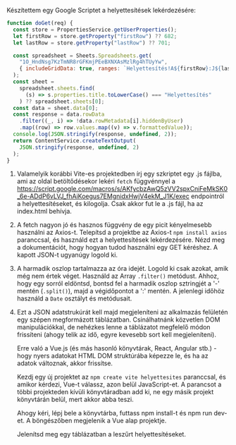 Készítettem egy Google Scriptet a helyettesítések lekérdezésére:

```javascript
function doGet(req) {
  const store = PropertiesService.getUserProperties();
  let firstRow = store.getProperty("firstRow") ?? 682;
  let lastRow = store.getProperty("lastRow") ?? 701;

  const spreadsheet = Sheets.Spreadsheets.get(
    "1O_HndNsg7KzTmNR8rGFKmjPEeBXNXAsMzlRg4hTUyYw",
    { includeGridData: true, ranges: `Helyettesítés!A${firstRow}:J${lastRow}` }
  );
  const sheet =
    spreadsheet.sheets.find(
      (s) => s.properties.title.toLowerCase() === "Helyettesítés"
    ) ?? spreadsheet.sheets[0];
  const data = sheet.data[0];
  const response = data.rowData
    .filter((_, i) => !data.rowMetadata[i].hiddenByUser)
    .map((row) => row.values.map((v) => v.formattedValue));
  console.log(JSON.stringify(response, undefined, 2));
  return ContentService.createTextOutput(
    JSON.stringify(response, undefined, 2)
  );
}
```

1. Valamelyik korábbi Vite-es projektedben írj egy szkriptet egy .js fájlba, ami az oldal betöltődésekor lekéri `fetch` függvénnyel a https://script.google.com/macros/s/AKfycbzAwQ5zVV2spxCniFeMkSK0_6e-ADdP6vLVJ_fhAiKoegus7EMgnidxHwjV4ekM_J1K/exec endpointról a helyettesítéseket, és kilogolja. Csak akkor fut le a .js fájl, ha az index.html behívja.

2. A fetch nagyon jó és hasznos függvény de egy picit kényelmesebb használni az Axios-t. Telepítsd a projektbe az Axios-t `npm install axios` paranccsal, és használd ezt a helyettesítések lekérdezésére. Nézd meg a dokumentációt, hogy hogyan tudod használni egy GET kéréshez. A kapott JSON-t ugyanúgy logold ki.

3. A harmadik oszlop tartalmazza az óra idejét. Logold ki csak azokat, amik még nem értek véget. Használd az Array `.filter()` metódust. Ahhoz, hogy egy sorról eldöntsd, bontsd fel a harmadik oszlop sztringjét a '-' mentén (`.split()`), majd a végidőpontot a ':' mentén. A jelenlegi időhöz használd a `Date` osztályt és metódusait.

4. Ezt a JSON adatstrukúrát kell majd megjeleníteni az alkalmazás felületén egy szépen megformázott táblázatban. Csinálhatnánk közvetlen DOM manipulációkkal, de nehézkes lenne a táblázatot megfelelő módon frissíteni (ahogy telik az idő, egyre kevesebb sort kell megjeleníteni).

   Erre való a Vue.js (és más hasonló könyvtárak, React, Angular stb.) - hogy nyers adatokat HTML DOM struktúrába képezze le, és ha az adatok változnak, akkor frissítse.

   Kezdj egy új projektet az `npm create vite helyettesites` paranccsal, és amikor kérdezi, Vue-t válassz, azon belül JavaScript-et. A parancsot a többi projekteden kívüli könyvtáradban add ki, ne egy másik projekt könyvtárán belül, mert akkor abba teszi.

   Ahogy kéri, lépj bele a könyvtárba, futtass npm install-t és npm run dev-et. A böngészőben megjelenik a Vue alap projektje.

   Jelenítsd meg egy táblázatban a leszűrt helyettesítéseket.
